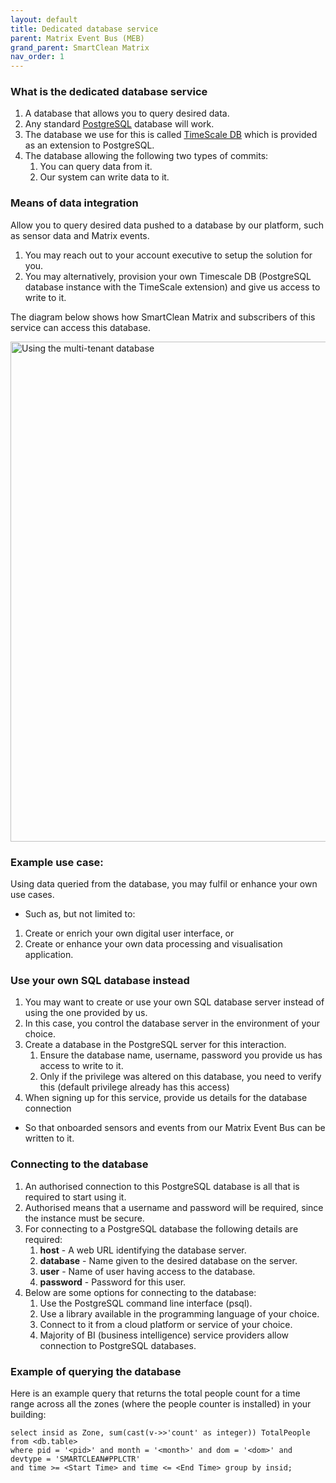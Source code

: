 ```yaml
---
layout: default
title: Dedicated database service
parent: Matrix Event Bus (MEB)
grand_parent: SmartClean Matrix
nav_order: 1
---
```


### What is the dedicated database service
1. A database that allows you to query desired data.
2. Any standard [PostgreSQL](https://www.postgresql.org) database will work.
3. The database we use for this is called [TimeScale DB](https://docs.timescale.com) which is provided as an 
extension to PostgreSQL.
4. The database allowing the following two types of commits:
   1. You can query data from it. 
   2. Our system can write data to it. 



### Means of data integration
Allow you to query desired data pushed to a database by our platform, such as sensor data and Matrix events. 

1. You may reach out to your account executive to setup the solution for you.
2. You may alternatively, provision your own Timescale DB (PostgreSQL database instance with the TimeScale extension)
 and give us access to write to it.

The diagram below shows how SmartClean Matrix and subscribers of this service can access this database.

<img alt="Using the multi-tenant database" src="https://www.smartclean.io/matrix/images/Multi-Tenant-DB.png" title="Using the multi-tenant database" width="800"/>


### Example use case:
Using data queried from the database, you may fulfil or enhance your own use cases.
- Such as, but not limited to:
1. Create or enrich your own digital user interface, or 
2. Create or enhance your own data processing and visualisation application.


### Use your own SQL database instead
1. You may want to create or use your own SQL database server instead of using the one provided by us.
2. In this case, you control the database server in the environment of your choice.
3. Create a database in the PostgreSQL server for this interaction.
   1. Ensure the database name, username, password you provide us has access to write to it.
   2. Only if the privilege was altered on this database, you need to verify this 
   (default privilege already has this access)
4. When signing up for this service, provide us details for the database connection
  - So that onboarded sensors and events from our Matrix Event Bus can be written to it.
  

### Connecting to the database
1. An authorised connection to this PostgreSQL database is all that is required to start using it.
2. Authorised means that a username and password will be required, since the instance must be secure.
3. For connecting to a PostgreSQL database the following details are required:
   1. **host** - A web URL identifying the database server.
   2. **database** - Name given to the desired database on the server.
   3. **user** - Name of user having access to the database.
   4. **password** - Password for this user.
4. Below are some options for connecting to the database:
   1. Use the PostgreSQL command line interface (psql). 
   2. Use a library available in the programming language of your choice. 
   3. Connect to it from a cloud platform or service of your choice. 
   4. Majority of BI (business intelligence) service providers allow connection to PostgreSQL databases.


### Example of querying the database
Here is an example query that returns the total people count for a time range 
across all the zones (where the people counter is installed) in your building:
 ```
 select insid as Zone, sum(cast(v->>'count' as integer)) TotalPeople from <db.table>
 where pid = '<pid>' and month = '<month>' and dom = '<dom>' and devtype = 'SMARTCLEAN#PPLCTR'
 and time >= <Start Time> and time <= <End Time> group by insid;
 ```
